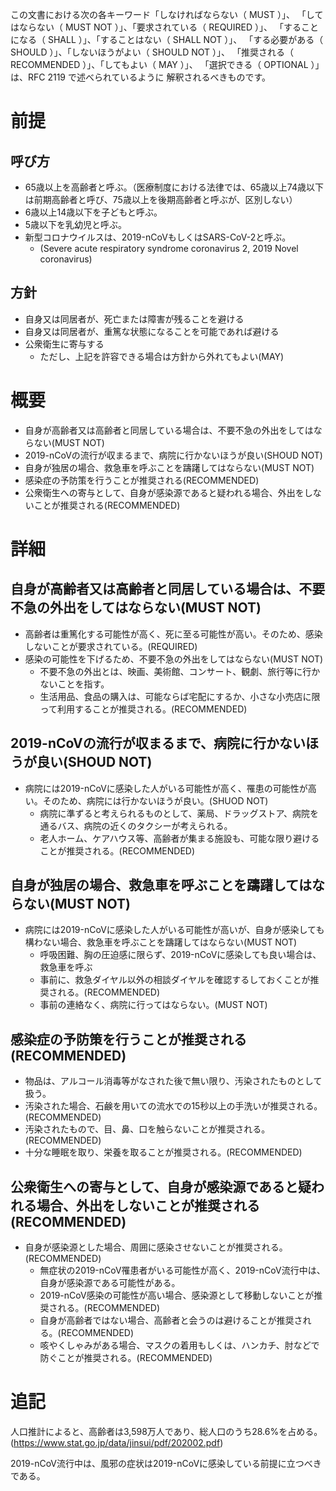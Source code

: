 この文書における次の各キーワード「しなければならない（ MUST ）」、 「してはならない（ MUST NOT ）」、「要求されている（ REQUIRED ）」、 「することになる（ SHALL ）」、「することはない（ SHALL NOT ）」、 「する必要がある（ SHOULD ）」、「しないほうがよい（ SHOULD NOT ）」、 「推奨される（ RECOMMENDED ）」、「してもよい（ MAY ）」、 「選択できる（ OPTIONAL ）」は、RFC 2119 で述べられているように 解釈されるべきものです。

# 前提

## 呼び方

- 65歳以上を高齢者と呼ぶ。（医療制度における法律では、65歳以上74歳以下は前期高齢者と呼び、75歳以上を後期高齢者と呼ぶが、区別しない）
- 6歳以上14歳以下を子どもと呼ぶ。
- 5歳以下を乳幼児と呼ぶ。
- 新型コロナウイルスは、2019-nCoVもしくはSARS-CoV-2と呼ぶ。
  - (Severe acute respiratory syndrome coronavirus 2, 2019 Novel coronavirus)

## 方針

- 自身又は同居者が、死亡または障害が残ることを避ける
- 自身又は同居者が、重篤な状態になることを可能であれば避ける
- 公衆衛生に寄与する
  - ただし、上記を許容できる場合は方針から外れてもよい(MAY)

# 概要

- 自身が高齢者又は高齢者と同居している場合は、不要不急の外出をしてはならない(MUST NOT)
- 2019-nCoVの流行が収まるまで、病院に行かないほうが良い(SHOUD NOT)
- 自身が独居の場合、救急車を呼ぶことを躊躇してはならない(MUST NOT)
- 感染症の予防策を行うことが推奨される(RECOMMENDED)
- 公衆衛生への寄与として、自身が感染源であると疑われる場合、外出をしないことが推奨される(RECOMMENDED)

# 詳細

## 自身が高齢者又は高齢者と同居している場合は、不要不急の外出をしてはならない(MUST NOT)

- 高齢者は重篤化する可能性が高く、死に至る可能性が高い。そのため、感染しないことが要求されている。(REQUIRED)
- 感染の可能性を下げるため、不要不急の外出をしてはならない(MUST NOT)
  - 不要不急の外出とは、映画、美術館、コンサート、観劇、旅行等に行かないことを指す。
  - 生活用品、食品の購入は、可能ならば宅配にするか、小さな小売店に限って利用することが推奨される。(RECOMMENDED)

## 2019-nCoVの流行が収まるまで、病院に行かないほうが良い(SHOUD NOT)

- 病院には2019-nCoVに感染した人がいる可能性が高く、罹患の可能性が高い。そのため、病院には行かないほうが良い。(SHUOD NOT)
  - 病院に準ずると考えられるものとして、薬局、ドラッグストア、病院を通るバス、病院の近くのタクシーが考えられる。
  - 老人ホーム、ケアハウス等、高齢者が集まる施設も、可能な限り避けることが推奨される。(RECOMMENDED)

## 自身が独居の場合、救急車を呼ぶことを躊躇してはならない(MUST NOT)

- 病院には2019-nCoVに感染した人がいる可能性が高いが、自身が感染しても構わない場合、救急車を呼ぶことを躊躇してはならない(MUST NOT)
  - 呼吸困難、胸の圧迫感に限らず、2019-nCoVに感染しても良い場合は、救急車を呼ぶ
  - 事前に、救急ダイヤル以外の相談ダイヤルを確認するしておくことが推奨される。(RECOMMENDED)
  - 事前の連絡なく、病院に行ってはならない。(MUST NOT)

## 感染症の予防策を行うことが推奨される(RECOMMENDED)

- 物品は、アルコール消毒等がなされた後で無い限り、汚染されたものとして扱う。
- 汚染された場合、石鹸を用いての流水での15秒以上の手洗いが推奨される。(RECOMMENDED)
- 汚染されたもので、目、鼻、口を触らないことが推奨される。(RECOMMENDED)
- 十分な睡眠を取り、栄養を取ることが推奨される。(RECOMMENDED)

## 公衆衛生への寄与として、自身が感染源であると疑われる場合、外出をしないことが推奨される(RECOMMENDED)

- 自身が感染源とした場合、周囲に感染させないことが推奨される。(RECOMMENDED)
  - 無症状の2019-nCoV罹患者がいる可能性が高く、2019-nCoV流行中は、自身が感染源である可能性がある。
  - 2019-nCoV感染の可能性が高い場合、感染源として移動しないことが推奨される。(RECOMMENDED)
  - 自身が高齢者ではない場合、高齢者と会うのは避けることが推奨される。(RECOMMENDED)
  - 咳やくしゃみがある場合、マスクの着用もしくは、ハンカチ、肘などで防ぐことが推奨される。(RECOMMENDED)

# 追記
人口推計によると、高齢者は3,598万人であり、総人口のうち28.6%を占める。(https://www.stat.go.jp/data/jinsui/pdf/202002.pdf)

2019-nCoV流行中は、風邪の症状は2019-nCoVに感染している前提に立つべきである。
  


